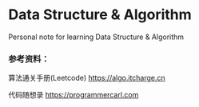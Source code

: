 # Data Structure & Algorithm
Personal note for learning Data Structure &amp; Algorithm


### 参考资料：
算法通关手册(Leetcode) https://algo.itcharge.cn

代码随想录 https://programmercarl.com

